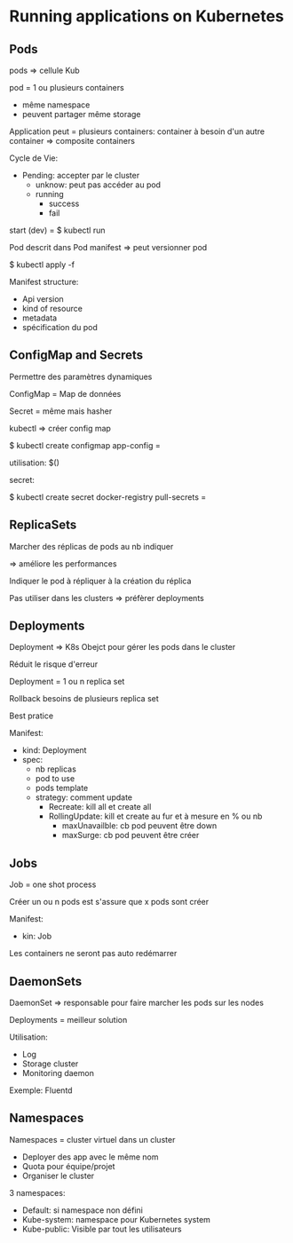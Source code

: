 # Running applications on Kubernetes

## Pods

pods => cellule Kub

pod = 1 ou plusieurs containers

- même namespace
- peuvent partager même storage

Application peut = plusieurs containers: container à besoin d'un autre container => composite containers

Cycle de Vie:

- Pending: accepter par le cluster
  - unknow: peut pas accéder au pod
  - running
    - success
    - fail

start (dev) = $ kubectl run <container>

Pod descrit dans Pod manifest => peut versionner pod

$ kubectl apply -f <manifest>

Manifest structure:

- Api version
- kind of resource
- metadata
- spécification du pod



## ConfigMap and Secrets

Permettre des paramètres dynamiques

ConfigMap = Map de données

Secret = même mais hasher

kubectl => créer config map 

$ kubectl create configmap app-config <name>=<value>

utilisation: $(<name>)

secret:

$ kubectl create secret  docker-registry pull-secrets <name>=<value>



## ReplicaSets

Marcher des réplicas de pods au nb indiquer

=> améliore les performances

Indiquer le pod à répliquer à la création du réplica

Pas utiliser dans les clusters => préfèrer deployments

## Deployments

Deployment => K8s Obejct pour gérer les pods dans le cluster

Réduit le risque d'erreur

Deployment = 1 ou n replica set

Rollback besoins de plusieurs replica set

Best pratice

Manifest:

- kind: Deployment
- spec:
  - nb replicas
  - pod to use
  - pods template
  - strategy: comment update
    - Recreate: kill all et create all
    - RollingUpdate: kill et create au fur et à mesure en % ou nb
      - maxUnavailble: cb pod peuvent être down
      - maxSurge: cb pod peuvent être créer

## Jobs

Job = one shot process

Créer un ou n pods est s'assure que x pods sont créer

Manifest:

- kin: Job

Les containers ne seront pas auto redémarrer

## DaemonSets

DaemonSet => responsable pour faire marcher les pods sur les nodes

Deployments = meilleur solution

Utilisation:

- Log
- Storage cluster
- Monitoring daemon

Exemple: Fluentd

## Namespaces

Namespaces = cluster virtuel dans un cluster

- Deployer des app avec le même nom
- Quota pour équipe/projet
- Organiser le cluster

3 namespaces:

- Default: si namespace non défini
- Kube-system: namespace pour Kubernetes system
- Kube-public: Visible par tout les utilisateurs

